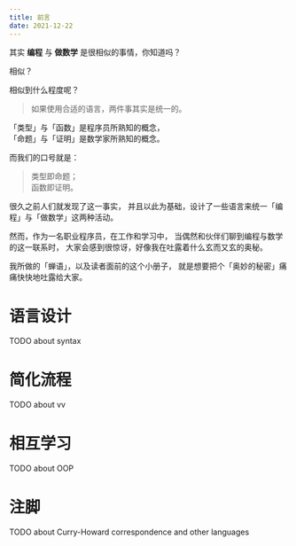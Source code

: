 ```yaml
---
title: 前言
date: 2021-12-22
---
```


其实 **编程** 与 **做数学** 是很相似的事情，你知道吗？

相似？

相似到什么程度呢？

> 如果使用合适的语言，两件事其实是统一的。

「类型」与「函数」是程序员所熟知的概念，\
「命题」与「证明」是数学家所熟知的概念。

而我们的口号就是：

> 类型即命题；\
> 函数即证明。

很久之前人们就发现了这一事实，
并且以此为基础，设计了一些语言来统一「编程」与「做数学」这两种活动。

然而，作为一名职业程序员，在工作和学习中，
当偶然和伙伴们聊到编程与数学的这一联系时，
大家会感到很惊讶，好像我在吐露着什么玄而又玄的奥秘。

我所做的「蝉语」，以及读者面前的这个小册子，
就是想要把个「奥妙的秘密」痛痛快快地吐露给大家。

# 语言设计

TODO about syntax

# 简化流程

TODO about vv

# 相互学习

TODO about OOP

# 注脚

TODO about Curry-Howard correspondence and other languages
